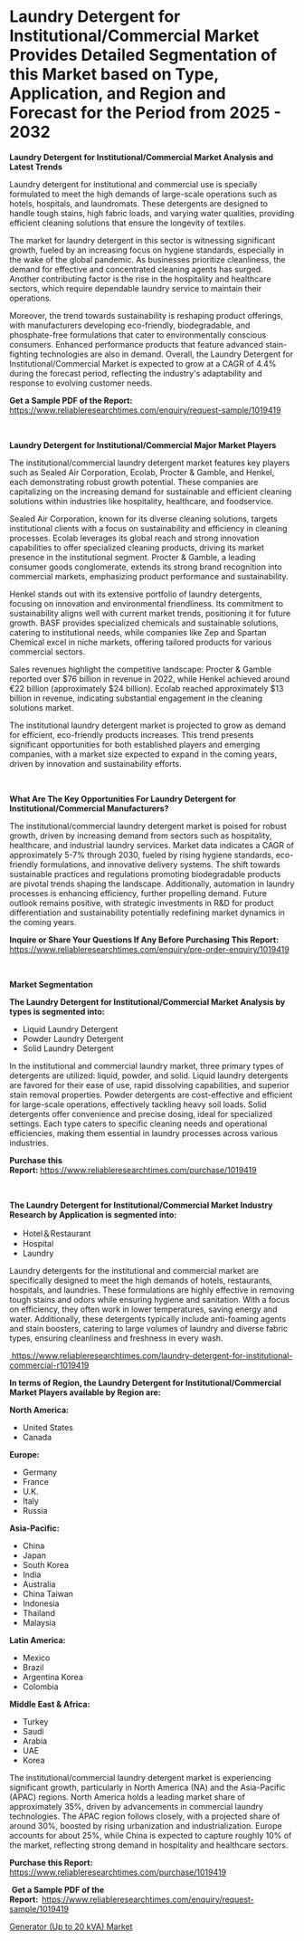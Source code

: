 <p><h1>Laundry Detergent for Institutional/Commercial Market Provides Detailed Segmentation of this Market based on Type, Application, and Region and Forecast for the Period from 2025 - 2032</h1></p><p><strong>Laundry Detergent for Institutional/Commercial Market Analysis and Latest Trends</strong></p>
<p><p>Laundry detergent for institutional and commercial use is specially formulated to meet the high demands of large-scale operations such as hotels, hospitals, and laundromats. These detergents are designed to handle tough stains, high fabric loads, and varying water qualities, providing efficient cleaning solutions that ensure the longevity of textiles.</p><p>The market for laundry detergent in this sector is witnessing significant growth, fueled by an increasing focus on hygiene standards, especially in the wake of the global pandemic. As businesses prioritize cleanliness, the demand for effective and concentrated cleaning agents has surged. Another contributing factor is the rise in the hospitality and healthcare sectors, which require dependable laundry service to maintain their operations.</p><p>Moreover, the trend towards sustainability is reshaping product offerings, with manufacturers developing eco-friendly, biodegradable, and phosphate-free formulations that cater to environmentally conscious consumers. Enhanced performance products that feature advanced stain-fighting technologies are also in demand. Overall, the Laundry Detergent for Institutional/Commercial Market is expected to grow at a CAGR of 4.4% during the forecast period, reflecting the industry's adaptability and response to evolving customer needs.</p></p>
<p><strong>Get a Sample PDF of the Report:&nbsp;</strong> <a href="https://www.reliableresearchtimes.com/enquiry/request-sample/1019419?utm_campaign=3264&utm_medium=2&utm_source=Github&utm_content=ia&utm_term=21032025&utm_id=laundry-detergent-for-institutionalcommercial">https://www.reliableresearchtimes.com/enquiry/request-sample/1019419</a></p>
<p>&nbsp;</p>
<p><strong>Laundry Detergent for Institutional/Commercial Major Market Players</strong></p>
<p><p>The institutional/commercial laundry detergent market features key players such as Sealed Air Corporation, Ecolab, Procter & Gamble, and Henkel, each demonstrating robust growth potential. These companies are capitalizing on the increasing demand for sustainable and efficient cleaning solutions within industries like hospitality, healthcare, and foodservice.</p><p>Sealed Air Corporation, known for its diverse cleaning solutions, targets institutional clients with a focus on sustainability and efficiency in cleaning processes. Ecolab leverages its global reach and strong innovation capabilities to offer specialized cleaning products, driving its market presence in the institutional segment. Procter & Gamble, a leading consumer goods conglomerate, extends its strong brand recognition into commercial markets, emphasizing product performance and sustainability.</p><p>Henkel stands out with its extensive portfolio of laundry detergents, focusing on innovation and environmental friendliness. Its commitment to sustainability aligns well with current market trends, positioning it for future growth. BASF provides specialized chemicals and sustainable solutions, catering to institutional needs, while companies like Zep and Spartan Chemical excel in niche markets, offering tailored products for various commercial sectors.</p><p>Sales revenues highlight the competitive landscape: Procter & Gamble reported over $76 billion in revenue in 2022, while Henkel achieved around €22 billion (approximately $24 billion). Ecolab reached approximately $13 billion in revenue, indicating substantial engagement in the cleaning solutions market. </p><p>The institutional laundry detergent market is projected to grow as demand for efficient, eco-friendly products increases. This trend presents significant opportunities for both established players and emerging companies, with a market size expected to expand in the coming years, driven by innovation and sustainability efforts.</p></p>
<p>&nbsp;</p>
<p><strong>What Are The Key Opportunities For Laundry Detergent for Institutional/Commercial Manufacturers?</strong></p>
<p><p>The institutional/commercial laundry detergent market is poised for robust growth, driven by increasing demand from sectors such as hospitality, healthcare, and industrial laundry services. Market data indicates a CAGR of approximately 5-7% through 2030, fueled by rising hygiene standards, eco-friendly formulations, and innovative delivery systems. The shift towards sustainable practices and regulations promoting biodegradable products are pivotal trends shaping the landscape. Additionally, automation in laundry processes is enhancing efficiency, further propelling demand. Future outlook remains positive, with strategic investments in R&D for product differentiation and sustainability potentially redefining market dynamics in the coming years.</p></p>
<p><strong>Inquire or Share Your Questions If Any Before Purchasing This Report:</strong> <a href="https://www.reliableresearchtimes.com/enquiry/pre-order-enquiry/1019419?utm_campaign=3264&utm_medium=2&utm_source=Github&utm_content=ia&utm_term=21032025&utm_id=laundry-detergent-for-institutionalcommercial">https://www.reliableresearchtimes.com/enquiry/pre-order-enquiry/1019419</a></p>
<p>&nbsp;</p>
<p><strong>Market Segmentation</strong></p>
<p><strong>The Laundry Detergent for Institutional/Commercial Market Analysis by types is segmented into:</strong></p>
<p><ul><li>Liquid Laundry Detergent</li><li>Powder Laundry Detergent</li><li>Solid Laundry Detergent</li></ul></p>
<p><p>In the institutional and commercial laundry market, three primary types of detergents are utilized: liquid, powder, and solid. Liquid laundry detergents are favored for their ease of use, rapid dissolving capabilities, and superior stain removal properties. Powder detergents are cost-effective and efficient for large-scale operations, effectively tackling heavy soil loads. Solid detergents offer convenience and precise dosing, ideal for specialized settings. Each type caters to specific cleaning needs and operational efficiencies, making them essential in laundry processes across various industries.</p></p>
<p><strong>Purchase this Report:&nbsp;</strong><a href="https://www.reliableresearchtimes.com/purchase/1019419?utm_campaign=3264&utm_medium=2&utm_source=Github&utm_content=ia&utm_term=21032025&utm_id=laundry-detergent-for-institutionalcommercial">https://www.reliableresearchtimes.com/purchase/1019419</a></p>
<p>&nbsp;</p>
<p><strong>The Laundry Detergent for Institutional/Commercial Market Industry Research by Application is segmented into:</strong></p>
<p><ul><li>Hotel＆Restaurant</li><li>Hospital</li><li>Laundry</li></ul></p>
<p><p>Laundry detergents for the institutional and commercial market are specifically designed to meet the high demands of hotels, restaurants, hospitals, and laundries. These formulations are highly effective in removing tough stains and odors while ensuring hygiene and sanitation. With a focus on efficiency, they often work in lower temperatures, saving energy and water. Additionally, these detergents typically include anti-foaming agents and stain boosters, catering to large volumes of laundry and diverse fabric types, ensuring cleanliness and freshness in every wash.</p></p>
<p><a href="https://www.reliableresearchtimes.com/laundry-detergent-for-institutional-commercial-r1019419?utm_campaign=3264&utm_medium=2&utm_source=Github&utm_content=ia&utm_term=21032025&utm_id=laundry-detergent-for-institutionalcommercial">&nbsp;https://www.reliableresearchtimes.com/laundry-detergent-for-institutional-commercial-r1019419</a></p>
<p><strong>In terms of Region, the Laundry Detergent for Institutional/Commercial Market Players available by Region are:</strong></p>
<p>
    <p> <strong> North America: </strong>
        <ul>
            <li>United States</li>
            <li>Canada</li>
        </ul>
        </p> 
    <p> <strong> Europe: </strong>
        <ul>
            <li>Germany</li>
            <li>France</li>
            <li>U.K.</li>
            <li>Italy</li>
            <li>Russia</li>
        </ul>
        </p> 
    <p> <strong> Asia-Pacific: </strong>
        <ul>
            <li>China</li>
            <li>Japan</li>
            <li>South Korea</li>
            <li>India</li>
            <li>Australia</li>
            <li>China Taiwan</li>
            <li>Indonesia</li>
            <li>Thailand</li>
            <li>Malaysia</li>
        </ul>
        </p> 
    <p> <strong> Latin America: </strong>
        <ul>
            <li>Mexico</li>
            <li>Brazil</li>
            <li>Argentina Korea</li>
            <li>Colombia</li>
        </ul>
        </p> 
    <p> <strong> Middle East & Africa: </strong>
        <ul>
            <li>Turkey</li>
            <li>Saudi</li>
            <li>Arabia</li>
            <li>UAE</li>
            <li>Korea</li>
        </ul>
    </p>
    </p>
<p><p>The institutional/commercial laundry detergent market is experiencing significant growth, particularly in North America (NA) and the Asia-Pacific (APAC) regions. North America holds a leading market share of approximately 35%, driven by advancements in commercial laundry technologies. The APAC region follows closely, with a projected share of around 30%, boosted by rising urbanization and industrialization. Europe accounts for about 25%, while China is expected to capture roughly 10% of the market, reflecting strong demand in hospitality and healthcare sectors.</p></p>
<p><strong>Purchase this Report: </strong><a href="https://www.reliableresearchtimes.com/purchase/1019419?utm_campaign=3264&utm_medium=2&utm_source=Github&utm_content=ia&utm_term=21032025&utm_id=laundry-detergent-for-institutionalcommercial">https://www.reliableresearchtimes.com/purchase/1019419</a></p>
<p>&nbsp;<strong>Get a Sample PDF of the Report:&nbsp;&nbsp;</strong><a href="https://www.reliableresearchtimes.com/enquiry/request-sample/1019419?utm_campaign=3264&utm_medium=2&utm_source=Github&utm_content=ia&utm_term=21032025&utm_id=laundry-detergent-for-institutionalcommercial">https://www.reliableresearchtimes.com/enquiry/request-sample/1019419</a></p>
<p><strong></strong></p>
<p><p><a href="https://github.com/tanckfelli84/Market-Research-Report-List-1/blob/main/generator-up-to-20-kva-market.md?utm_campaign=3264&utm_medium=2&utm_source=Github&utm_content=ia&utm_term=21032025&utm_id=laundry-detergent-for-institutionalcommercial">Generator (Up to 20 kVA) Market</a></p></p>